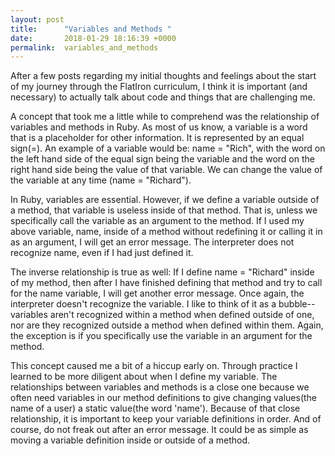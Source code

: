 ```yaml
---
layout: post
title:      "Variables and Methods "
date:       2018-01-29 18:16:39 +0000
permalink:  variables_and_methods
---
```



After a few posts regarding my initial thoughts and feelings about the start of my journey through the FlatIron curriculum, I think it is important (and necessary) to actually talk about code and things that are challenging me. 

A concept that took me a little while to comprehend was the relationship of variables and methods in Ruby. As most of us know, a variable is a word that is a placeholder for other information. It is represented by an equal sign(=). An example of a variable would be: name = "Rich", with the word on the left hand side of the equal sign being the variable and the word on the right hand side being the value of that variable. We can change the value of the variable at any time (name = "Richard"). 

In Ruby, variables are essential. However, if we define a variable outside of a method, that variable is useless inside of that method. That is, unless we specifically call the variable as an argument to the method. If I used my above variable, name, inside of a method without redefining it or calling it in as an argument, I will get an error message. The interpreter does not recognize name, even if I had just defined it. 

The inverse relationship is true as well: If I define name = "Richard" inside of my method, then after I have finished defining that method and try to call for the name variable, I will get another error message. Once again, the interpreter doesn't recognize the variable. I like to think of it as a bubble-- variables aren't recognized within a method when defined outside of one, nor are they recognized outside a method when defined within them. Again, the exception is if you specifically use the variable in an argument for the method. 

This concept caused me a bit of a hiccup early on. Through practice I learned to be more diligent about when I define my variable. The relationships between variables and methods is a close one because we often need variables in our method definitions to give changing values(the name of a user) a static value(the word 'name'). Because of that close relationship, it is important to keep your variable definitions in order. And of course, do not freak out after an error message. It could be as simple as moving a variable definition inside or outside of a method.  
